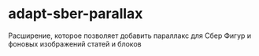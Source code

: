 # adapt-sber-parallax

Расширение, которое позволяет добавить параллакс для Сбер Фигур и фоновых изображений статей и блоков

